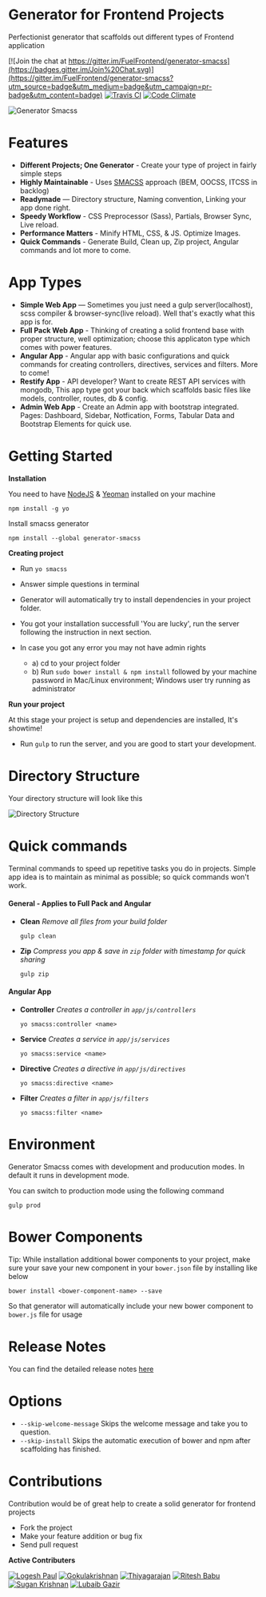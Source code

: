 # Generator for Frontend Projects

Perfectionist generator that scaffolds out different types of Frontend application

[![Join the chat at https://gitter.im/FuelFrontend/generator-smacss](https://badges.gitter.im/Join%20Chat.svg)](https://gitter.im/FuelFrontend/generator-smacss?utm_source=badge&utm_medium=badge&utm_campaign=pr-badge&utm_content=badge) [![Travis CI](https://api.travis-ci.org/FuelFrontend/generator-smacss.svg?branch=master)](https://travis-ci.org/FuelFrontend/generator-smacss) [![Code Climate](https://codeclimate.com/github/FuelFrontend/generator-smacss/badges/gpa.svg)](https://codeclimate.com/github/FuelFrontend/generator-smacss)

![Generator Smacss](https://raw.githubusercontent.com/FuelFrontend/generator-smacss/master/smacss-in-action.png "Generator Smacss")

# Features

- **Different Projects; One Generator** - Create your type of project in fairly simple steps
- **Highly Maintainable** - Uses [SMACSS](https://smacss.com/) approach (BEM, OOCSS, ITCSS in backlog)
- **Readymade** — Directory structure, Naming convention, Linking your app done right.
- **Speedy Workflow** - CSS Preprocessor (Sass), Partials, Browser Sync, Live reload.
- **Performance Matters**  - Minify HTML, CSS, & JS. Optimize Images.
- **Quick Commands** - Generate Build, Clean up, Zip project, Angular commands and lot more to come.

# App Types

- **Simple Web App** — Sometimes you just need a gulp server(localhost), scss compiler & browser-sync(live reload). Well that's exactly what this app is for.
- **Full Pack Web App** - Thinking of creating a solid frontend base with proper structure, well optimization; choose this applicaton type which comes with power features.
- **Angular App** - Angular app with basic configurations and quick commands for creating controllers, directives, services and filters. More to come!
- **Restify App** - API developer? Want to create REST API services with mongodb, This app type got your back which scaffolds basic files like models, controller, routes, db & config.
- **Admin Web App** - Create an Admin app with bootstrap integrated. Pages: Dashboard, Sidebar, Notfication, Forms, Tabular Data and Bootstrap Elements for quick use.

# Getting Started

**Installation**

You need to have [NodeJS](http://nodejs.org/) & [Yeoman](http://yeoman.io/) installed on your machine
```````
npm install -g yo
````````

Install smacss generator
```````
npm install --global generator-smacss
```````

**Creating project**

- Run `yo smacss`
- Answer simple questions in terminal
- Generator will automatically try to install dependencies in your project folder.

- You got your installation successfull 'You are lucky', run the server following the instruction in next section.
- In case you got any error you may not have admin rights
    - a) cd to your project folder
    - b) Run `sudo bower install & npm install` followed by your machine password in Mac/Linux environment; Windows user try running as administrator

**Run your project**

At this stage your project is setup and dependencies are installed, It's showtime!

- Run `gulp` to run the server, and you are good to start your development.

# Directory Structure

Your directory structure will look like this

![Directory Structure](https://raw.githubusercontent.com/FuelFrontend/generator-smacss/master/app-structure.png "Directory Structure")

# Quick commands

Terminal commands to speed up repetitive tasks you do in projects. Simple app idea is to maintain as minimal as possible; so quick commands won't work.

#### General - Applies to Full Pack and Angular

* **Clean** _Remove all files from your build folder_

  ```````
  gulp clean
  ```````

* **Zip** _Compress you app & save in `zip` folder with timestamp for quick sharing_

  ```````
  gulp zip
  ```````

#### Angular App

* **Controller** _Creates a controller in `app/js/controllers`_

  ```````
  yo smacss:controller <name>
  ```````

* **Service** _Creates a service in `app/js/services`_

  ```````
  yo smacss:service <name>
  ```````

* **Directive** _Creates a directive in `app/js/directives`_

  ```````
  yo smacss:directive <name>
  ```````

* **Filter** _Creates a filter in `app/js/filters`_

  ```````
  yo smacss:filter <name>
  ```````

# Environment

Generator Smacss comes with development and producution modes. In default it runs in development mode.

You can switch to production mode using the following command

```````
gulp prod
```````

# Bower Components

Tip: While installation additional bower components to your project, make sure your save your new component
in your `bower.json` file by installing like below

```````
bower install <bower-component-name> --save
```````

So that generator will automatically include your new bower component to `bower.js` file for usage

# Release Notes

You can find the detailed release notes [here](https://github.com/FuelFrontend/generator-smacss/blob/master/release.md)

<!-- TODO: Add documentaiton and enable this
# Docs

To be updated soon... stay tuned
-->

# Options

- `--skip-welcome-message` Skips the welcome message and take you to question.
- `--skip-install` Skips the automatic execution of bower and npm after scaffolding has finished.

# Contributions

Contribution would be of great help to create a solid generator for frontend projects

* Fork the project
* Make your feature addition or bug fix
* Send pull request

**Active Contributers**

[![Logesh Paul](https://avatars3.githubusercontent.com/u/41541?v=3&s=72)](http:/www.github.com/logeshpaul) [![Gokulakrishnan](https://avatars0.githubusercontent.com/u/2944237?v=3&s=72)](https://github.com/gokulkrishh) [![Thiyagarajan](https://avatars2.githubusercontent.com/u/9147343?v=3&s=72)](https://github.com/ThiyagarajanJ) [![Ritesh Babu](https://avatars3.githubusercontent.com/u/736660?v=3&s=72)](https://github.com/riteshbabu) [![Sugan Krishnan](https://avatars1.githubusercontent.com/u/680120?v=3&s=72)](https://github.com/rgksugan) [![Lubaib Gazir](https://avatars2.githubusercontent.com/u/6895882?v=3&s=72)](https://github.com/lubaibgazir)

